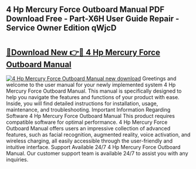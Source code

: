 ## 4 Hp Mercury Force Outboard Manual PDF Download Free - Part-X6H User Guide Repair - Service Owner Edition qWjcD

# <h2><a href="http://bc60588.oget.top/?id=4+Hp+Mercury+Force+Outboard+Manual">🔗Download New 👉🔴 4 Hp Mercury Force Outboard Manual</a></h2>

[![4 Hp Mercury Force Outboard Manual new download](https://i.imgur.com/5g1atiW.png)](http://bc60588.oget.top/?id=4+Hp+Mercury+Force+Outboard+Manual)
Greetings and welcome to the user manual for your newly implemented system 4 Hp Mercury Force Outboard Manual. This manual is specifically designed to help you navigate the features and functions of your product with ease. Inside, you will find detailed instructions for installation, usage, maintenance, and troubleshooting. Important Information Regarding Software 4 Hp Mercury Force Outboard Manual This product requires compatible software for optimal performance. 4 Hp Mercury Force Outboard Manual offers users an impressive collection of advanced features, such as facial recognition, augmented reality, voice activation, and wireless charging, all easily accessible through the user-friendly and intuitive interface. Support Available 24/7 4 Hp Mercury Force Outboard Manual. Our customer support team is available 24/7 to assist you with any inquiries.
